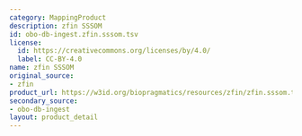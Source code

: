 ```yaml
---
category: MappingProduct
description: zfin SSSOM
id: obo-db-ingest.zfin.sssom.tsv
license:
  id: https://creativecommons.org/licenses/by/4.0/
  label: CC-BY-4.0
name: zfin SSSOM
original_source:
- zfin
product_url: https://w3id.org/biopragmatics/resources/zfin/zfin.sssom.tsv
secondary_source:
- obo-db-ingest
layout: product_detail
---
```

